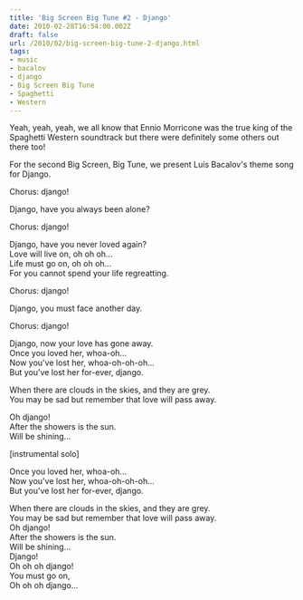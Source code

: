 ```yaml
---
title: 'Big Screen Big Tune #2 - Django'
date: 2010-02-28T16:54:00.002Z
draft: false
url: /2010/02/big-screen-big-tune-2-django.html
tags: 
- music
- bacalov
- django
- Big Screen Big Tune
- Spaghetti
- Western
---
```


Yeah, yeah, yeah, we all know that Ennio Morricone was the true king of the Spaghetti Western soundtrack but there were definitely some others out there too!  
  
For the second Big Screen, Big Tune, we present Luis Bacalov's theme song for Django.  
  
  
  
Chorus: django!  
  
Django, have you always been alone?  
  
Chorus: django!  
  
Django, have you never loved again?  
Love will live on, oh oh oh...  
Life must go on, oh oh oh...  
For you cannot spend your life regreatting.  
  
Chorus: django!  
  
Django, you must face another day.  
  
Chorus: django!  
  
Django, now your love has gone away.  
Once you loved her, whoa-oh...  
Now you've lost her, whoa-oh-oh-oh...  
But you've lost her for-ever, django.  
  
When there are clouds in the skies, and they are grey.  
You may be sad but remember that love will pass away.  
  
Oh django!  
After the showers is the sun.  
Will be shining...  
  
\[instrumental solo\]  
  
Once you loved her, whoa-oh...  
Now you've lost her, whoa-oh-oh-oh...  
But you've lost her for-ever, django.  
  
When there are clouds in the skies, and they are grey.  
You may be sad but remember that love will pass away.  
Oh django!  
After the showers is the sun.  
Will be shining...  
Django!  
Oh oh oh django!  
You must go on,  
Oh oh oh django...
